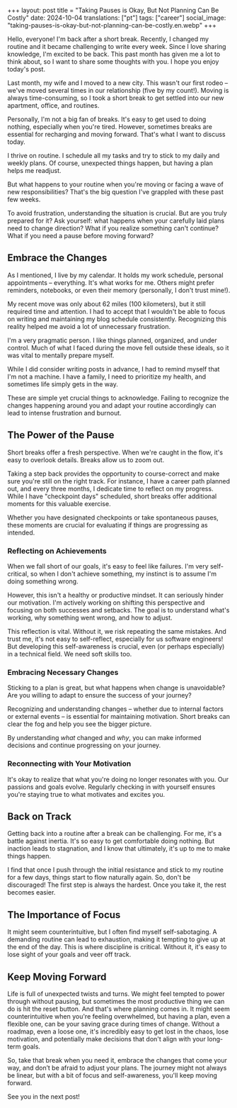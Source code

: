 +++
layout: post
title = "Taking Pauses is Okay, But Not Planning Can Be Costly"
date:   2024-10-04
translations: ["pt"]
tags: ["career"]
social_image: "taking-pauses-is-okay-but-not-planning-can-be-costly.en.webp"
+++

<p class="intro"><span class="dropcap">H</span>ello, everyone! I'm back after a short break.  Recently, I changed my routine and it became challenging to write every week.  Since I love sharing knowledge, I'm excited to be back.  This past month has given me a lot to think about, so I want to share some thoughts with you. I hope you enjoy today's post. </p>

Last month, my wife and I moved to a new city. This wasn't our first rodeo – we've moved several times in our relationship (five by my count!).  Moving is always time-consuming, so I took a short break to get settled into our new apartment, office, and routines. 

Personally, I'm not a big fan of breaks. It's easy to get used to doing nothing, especially when you're tired. However, sometimes breaks are essential for recharging and moving forward.  That's what I want to discuss today.

I thrive on routine. I schedule all my tasks and try to stick to my daily and weekly plans. Of course, unexpected things happen, but having a plan helps me readjust.

But what happens to your routine when you're moving or facing a wave of new responsibilities?  That's the big question I've grappled with these past few weeks. 

To avoid frustration, understanding the situation is crucial.  But are you truly prepared for it?  Ask yourself: what happens when your carefully laid plans need to change direction? What if you realize something can't continue? What if you need a pause before moving forward?

## Embrace the Changes

As I mentioned, I live by my calendar.  It holds my work schedule, personal appointments – everything.  It's what works for me.  Others might prefer reminders, notebooks, or even their memory (personally, I don't trust mine!). 

My recent move was only about 62 miles (100 kilometers), but it still required time and attention.  I had to accept that I wouldn't be able to focus on writing and maintaining my blog schedule consistently.  Recognizing this reality helped me avoid a lot of unnecessary frustration.

I'm a very pragmatic person. I like things planned, organized, and under control.  Much of what I faced during the move fell outside these ideals, so it was vital to mentally prepare myself.

While I did consider writing posts in advance, I had to remind myself that I'm not a machine.  I have a family, I need to prioritize my health, and sometimes life simply gets in the way.

These are simple yet crucial things to acknowledge. Failing to recognize the changes happening around you and adapt your routine accordingly can lead to intense frustration and burnout.

## The Power of the Pause

Short breaks offer a fresh perspective.  When we're caught in the flow, it's easy to overlook details. Breaks allow us to zoom out.

Taking a step back provides the opportunity to course-correct and make sure you're still on the right track. For instance, I have a career path planned out, and every three months, I dedicate time to reflect on my progress. While I have "checkpoint days" scheduled, short breaks offer additional moments for this valuable exercise. 

Whether you have designated checkpoints or take spontaneous pauses, these moments are crucial for evaluating if things are progressing as intended.

### Reflecting on Achievements

When we fall short of our goals, it's easy to feel like failures.  I'm very self-critical, so when I don't achieve something, my instinct is to assume I'm doing something wrong.

However, this isn't a healthy or productive mindset. It can seriously hinder our motivation. I'm actively working on shifting this perspective and focusing on both successes and setbacks.  The goal is to understand what's working, why something went wrong, and how to adjust.

This reflection is vital. Without it, we risk repeating the same mistakes.  And trust me, it's not easy to self-reflect, especially for us software engineers!  But developing this self-awareness is crucial, even (or perhaps especially) in a technical field. We need soft skills too.

### Embracing Necessary Changes

Sticking to a plan is great, but what happens when change is unavoidable?  Are you willing to adapt to ensure the success of your journey?

Recognizing and understanding changes – whether due to internal factors or external events – is essential for maintaining motivation. Short breaks can clear the fog and help you see the bigger picture.

By understanding *what* changed and *why*, you can make informed decisions and continue progressing on your journey.

### Reconnecting with Your Motivation

It's okay to realize that what you're doing no longer resonates with you.  Our passions and goals evolve. Regularly checking in with yourself ensures you're staying true to what motivates and excites you.

## Back on Track

Getting back into a routine after a break can be challenging. For me, it's a battle against inertia. It's so easy to get comfortable doing nothing.  But inaction leads to stagnation, and I know that ultimately, it's up to me to make things happen. 

I find that once I push through the initial resistance and stick to my routine for a few days, things start to flow naturally again. So, don't be discouraged!  The first step is always the hardest. Once you take it, the rest becomes easier.

## The Importance of Focus

It might seem counterintuitive, but I often find myself self-sabotaging. A demanding routine can lead to exhaustion, making it tempting to give up at the end of the day.  This is where discipline is critical. Without it, it's easy to lose sight of your goals and veer off track.

## Keep Moving Forward

Life is full of unexpected twists and turns. We might feel tempted to power through without pausing, but sometimes the most productive thing we can do is hit the reset button. And that's where planning comes in. It might seem counterintuitive when you're feeling overwhelmed, but having a plan, even a flexible one, can be your saving grace during times of change. Without a roadmap, even a loose one, it's incredibly easy to get lost in the chaos, lose motivation, and potentially make decisions that don't align with your long-term goals.

So, take that break when you need it, embrace the changes that come your way, and don’t be afraid to adjust your plans. The journey might not always be linear, but with a bit of focus and self-awareness, you'll keep moving forward.

See you in the next post!